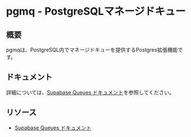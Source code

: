 # pgmq - PostgreSQLマネージドキュー

## 概要

pgmqは、PostgreSQL内でマネージドキューを提供するPostgres拡張機能です。

## ドキュメント

詳細については、[Supabase Queues ドキュメント](/docs/guides/queues)を参照してください。

## リソース

- [Supabase Queues ドキュメント](/docs/guides/queues)
